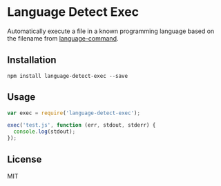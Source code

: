 # Language Detect Exec

Automatically execute a file in a known programming language based on the filename from [language-command](https://github.com/blakeembrey/node-language-command).

## Installation

```
npm install language-detect-exec --save
```

## Usage

```javascript
var exec = require('language-detect-exec');

exec('test.js', function (err, stdout, stderr) {
  console.log(stdout);
});
```

## License

MIT
